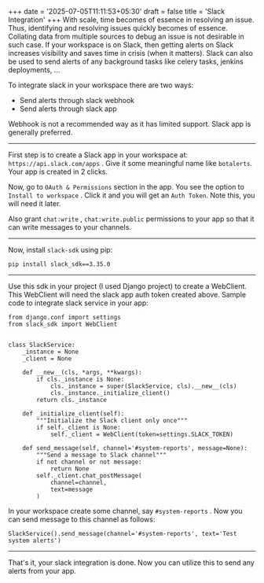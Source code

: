 +++
date = '2025-07-05T11:11:53+05:30'
draft = false
title = 'Slack Integration'
+++
With scale, time becomes of essence in resolving an issue. Thus, identifying and resolving issues quickly becomes of essence. Collating data from multiple sources to debug an issue is not desirable in such case. If your workspace is on Slack, then getting alerts on Slack increases visibility and saves time in crisis (when it matters). Slack can also be used to send alerts of any background tasks like celery tasks, jenkins deployments, ... 

To integrate slack in your workspace there are two ways: 
- Send alerts through slack webhook
- Send alerts through slack app 

Webhook is not a recommended way as it has limited support. Slack app is generally preferred. 

---
First step is to create a Slack app in your workspace at: `https://api.slack.com/apps` . Give it some meaningful name like `botalerts`. Your app is created in 2 clicks. 

Now, go to `OAuth & Permissions` section in the app. You see the option to `Install to workspace` . Click it and you will get an `Auth Token`. Note this, you will need it later. 

Also grant `chat:write` , `chat:write.public` permissions to your app so that it can write messages to your channels.

---

Now, install `slack-sdk` using pip: 
```
pip install slack_sdk==3.35.0
```

---

Use this sdk in your project (I used Django project) to create a WebClient. This WebClient will need the slack app auth token created above. Sample code to integrate slack service in your app: 
```
from django.conf import settings
from slack_sdk import WebClient


class SlackService:
    _instance = None
    _client = None

    def __new__(cls, *args, **kwargs):
        if cls._instance is None:
            cls._instance = super(SlackService, cls).__new__(cls)
            cls._instance._initialize_client()
        return cls._instance

    def _initialize_client(self):
        """Initialize the Slack client only once"""
        if self._client is None:
            self._client = WebClient(token=settings.SLACK_TOKEN)

    def send_message(self, channel='#system-reports', message=None):
        """Send a message to Slack channel"""
        if not channel or not message:
            return None
        self._client.chat_postMessage(
            channel=channel,
            text=message
        )
```

In your workspace create some channel, say `#system-reports` . Now you can send message to this channel as follows: 
```
SlackService().send_message(channel='#system-reports', text='Test system alerts')
```

---

That's it, your slack integration is done. Now you can utilize this to send any alerts from your app.